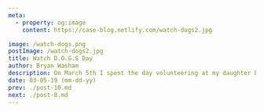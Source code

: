 ```yaml
---
meta:
  - property: og:image
    content: https://case-blog.netlify.com/watch-dogs2.jpg

image: /watch-dogs.png
postImage: /watch-dogs2.jpg
title: Watch D.O.G.S Day
author: Bryan Washam
description: On March 5th I spent the day volunteering at my daughter Emma's school (Round Hill Elementary) as a Watch D.O.G.S dad. The main goals of the program are to increase male role model involvement in education and to provide an extra set of eyes/ears to enhance school security.
date: 03-05-19 (mm-dd-yy)
prev: ./post-10.md
next: ./post-8.md
---
```


<BlogPost>
<template>
<p>
On March 5th I spent the day volunteering at my daughter Emma's school (Round Hill Elementary) as a Watch D.O.G.S dad. This is the same program Paul Correll volunteered in with his daughter. The main goals of the program are to increase male role model involvement in education and to provide an extra set of eyes/ears to enhance school security.

This was my second time volunteering and I definitely feel that I get just as much out of it as the kids. It was amazing to see how eager and excited they were to teach me about what they were working on. Experiencing the curriculum firsthand, across each grade level, definitely sparked a lot of ideas of fun learning activities we could do at home with our kids. Round Hill ES is currently in a Computer Science Immersion program called Code to the future. Each class I visited were doing some type of STEAM focused activity. It was interesting to see how they are building up computer science concepts throughout the different grade levels. For example, K-2 start with simple Scratch programs working their way up to programming Lego Mindstorm EV3 (3rd grade), Micro:bit, Makey-makey(4th-5th).

Here were the highlights of the day (edited out most of the boring stuff)
5th Grade - Working on Lego Mindstorm EV3 project. Their robots were to focus on solving an environmental problem, such as cleaning up ship wreckage from the ocean floor.
3rd Grade - Healthy Habits Outline. The whole focus of this project was to provide the kids a framework for which to organize their ideas. Apparently that is a big hurtle for 3rd graders.
Kindergarten - Coding Graphs - Kids were coloring square on a graph then they had to translates those colors to a list of x value, y value, color used worksheet.
5th Grade - Math sheets: We were given a sheet with 2 large subtraction problems with 10 blanks. Our job was to fill in those blanks with 0 - 9 not reusing any of the numbers. I'll admit it, I struggled a bit. The kids made me feel better by saying it was the hardest one they'd had so far.
1st Grade - Book Reports (yuck) - The only redeeming quality of this one was that the student I got chose Steve jobs. My job was to help him research significant facts about Jobs. We both agreed that the he made some pretty cool stuff but it was really neat that he was in a club dubbed the "Wireheads".
4th Grade - Innovation Lab - They coded pedometers with Micro:bit chips and were testing out theories on how to get the most steps. I recommended you just swing it around by the battery cord. In hindsight, probably not what the teacher was looking for (but effective!).
Kindergarten - Recess - We played monsters and I chased them around the playground for about 40 minutes straight. I got my steps for the day by 2:30. Exhausted!

</p>
</template>
</BlogPost>
